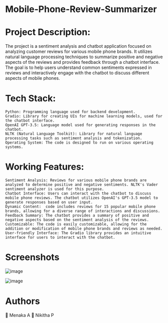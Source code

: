 # Mobile-Phone-Review-Summarizer
# Project Description:

The project is a sentiment analysis and chatbot application focused on analyzing customer reviews for various mobile phone brands. It utilizes natural language processing techniques to summarize positive and negative aspects of the reviews and provides feedback through a chatbot interface. The goal is to help users understand common sentiments expressed in reviews and interactively engage with the chatbot to discuss different aspects of mobile phones.
# Tech Stack:

    Python: Programming language used for backend development.
    Gradio: Library for creating UIs for machine learning models, used for the chatbot interface.
    OpenAI GPT-3.5: Language model used for generating responses in the chatbot.
    NLTK (Natural Language Toolkit): Library for natural language processing tasks such as sentiment analysis and tokenization.
    Operating System: The code is designed to run on various operating systems.

# Working Features:

    Sentiment Analysis: Reviews for various mobile phone brands are analyzed to determine positive and negative sentiments. NLTK's Vader sentiment analyzer is used for this purpose.
    Chatbot Interface: Users can interact with the chatbot to discuss mobile phone reviews. The chatbot utilizes OpenAI's GPT-3.5 model to generate responses based on user input.
    Dynamic Content:  code includes reviews for 15 popular mobile phone brands, allowing for a diverse range of interactions and discussions.
    Feedback Summary: The chatbot provides a summary of positive and negative aspects based on the sentiment analysis of the reviews.
    Customizable: The code is easily customizable, allowing for the addition or modification of mobile phone brands and reviews as needed.
    User-friendly Interface: The Gradio library provides an intuitive interface for users to interact with the chatbot.

# Screenshots
    
![image](https://github.com/MENAKAANBUKKARASU/mobile-phone-review-summarizer/assets/113598770/643caff1-db9f-4e61-b7ea-751242624c2b)

![image](https://github.com/MENAKAANBUKKARASU/mobile-phone-review-summarizer/assets/113598770/da8fb2f4-3898-4fcc-99fb-6a5166ec7472)

# Authors
👤 Menaka A
👤 Nikitha P

